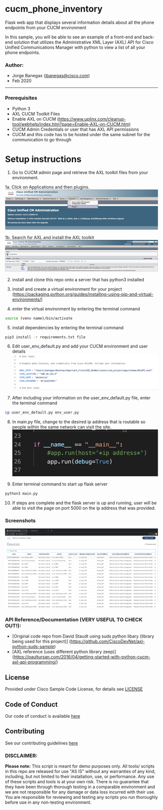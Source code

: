 # cucm_phone_inventory
Flask web app that displays several information details about all the phone endpoints from your CUCM environment

In this sample, you will be able to see an example of a front-end and back-end solution that utilizes the Administrative XML Layer (AXL) API for Cisco Unified Communications Manager with python to view a list of all your phone endpoints.

### Author:
* Jorge Banegas (jbanegas@cisco.com)
*  Feb 2020
***

### Prerequisites
* Python 3
* AXL CUCM Toolkit Files
* Enable AXL on CUCM (https://www.uplinx.com/cleanup-tool/webhelp/index.htm?page=Enable-AXL-on-CUCM.htm)
* CUCM Admin Credentials or user that has AXL API permissions
* CUCM and this code has to be hosted under the same subnet for the communication to go through

# Setup instructions
1. Go to CUCM admin page and retrieve the AXL toolkit files from your environment.

1a. Click on Applications and then plugins.
![alt text](images/step1.png)

1b. Search for AXL and install the AXL toolkit
![alt text](images/step2.png)

2. install and clone this repo onto a server that has python3 installed 

3. install and create a virtual environment for your project (https://packaging.python.org/guides/installing-using-pip-and-virtual-environments/)

4. enter the virtual environment by entering the terminal command 
```sh
source (venv name)/bin/activate
```

5. install dependencies by entering the terminal command
```sh
pip3 install -r requirements.txt file
```

6. Edit user_env_default.py and add your CUCM environment and user details
![alt text](images/step3.png)

7. After including your information on the user_env_default.py file, enter the terminal command 
```sh
cp user_env_default.py env_user.py
``` 

8. In main.py file, change to the desired ip address that is routable so people within the same network can visit the site.
![alt text](images/step4.png)

9. Enter terminal command to start up flask server 
```sh
python3 main.py
``` 

10. If steps are complete and the flask server is up and running, user will be able to visit the page on port 5000 on the ip address that was provided. 

### Screenshots

![alt text](images/web_page_screenshot.png)

### API Reference/Documentation (VERY USEFUL TO CHECK OUT!):
* [Original code repo from David Staudt using suds python libary (library being used for this project)] (https://github.com/CiscoDevNet/axl-python-suds-sample)
* [AXL reference (uses different python library zeep)] (https://paultursan.com/2016/04/getting-started-with-python-cucm-axl-api-programming/)

## License
Provided under Cisco Sample Code License, for details see [LICENSE](LICENSE)

## Code of Conduct 
Our code of conduct is available [here](CODE_OF_CONDUCT.md)

## Contributing 
See our contributing guidelines [here](CONTRIBUTING.md)

### DISCLAIMER:
<b>Please note:</b> This script is meant for demo purposes only. All tools/ scripts in this repo are released for use "AS IS" without any warranties of any kind, including, but not limited to their installation, use, or performance. Any use of these scripts and tools is at your own risk. There is no guarantee that they have been through thorough testing in a comparable environment and we are not responsible for any damage or data loss incurred with their use.
You are responsible for reviewing and testing any scripts you run thoroughly before use in any non-testing environment.
